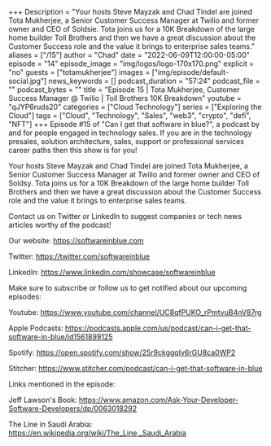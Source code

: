 +++
Description = "Your hosts Steve Mayzak and Chad Tindel are joined Tota Mukherjee, a Senior Customer Success Manager at Twilio and former owner and CEO of Soldsie. Tota joins us for a 10K Breakdown of the large home builder Toll Brothers and then we have a great discussion about the Customer Success role and the value it brings to enterprise sales teams."
aliases = ["/15"]
author = "Chad"
date = "2022-06-09T12:00:00-05:00"
episode = "14"
episode_image = "img/logos/logo-170x170.png"
explicit = "no"
guests = ["totamukherjee"]
images = ["img/episode/default-social.jpg"]
news_keywords = []
podcast_duration = "57:24"
podcast_file = ""
podcast_bytes = ""
title = "Episode 15 | Tota Mukherjee, Customer Success Manager @ Twilio | Toll Brothers 10K Breakdown"
youtube = "qJYP6ruds20"
categories = ["Cloud Technology"]
series = ["Exploring the Cloud"]
tags = ["Cloud", "Technology", "Sales", "web3", "crypto", "defi", "NFT"]
+++
Episode #15 of "Can I get that software in blue?", a podcast by and for people engaged in technology sales. If you are in the technology presales, solution architecture, sales, support or professional services career paths then this show is for you!

Your hosts Steve Mayzak and Chad Tindel are joined Tota Mukherjee, a Senior Customer Success Manager at Twilio and former owner and CEO of Soldsy.  Tota joins us for a 10K Breakdown of the large home builder Toll Brothers and then we have a great discussion about the Customer Success role and the value it brings to enterprise sales teams.

Contact us on Twitter or LinkedIn to suggest companies or tech news articles worthy of the podcast!

Our website: https://softwareinblue.com

Twitter: https://twitter.com/softwareinblue

LinkedIn: https://www.linkedin.com/showcase/softwareinblue

Make sure to subscribe or follow us to get notified about our upcoming episodes:

Youtube: https://www.youtube.com/channel/UC8qfPUKO_rPmtvuB4nV87rg

Apple Podcasts: https://podcasts.apple.com/us/podcast/can-i-get-that-software-in-blue/id1561899125

Spotify: https://open.spotify.com/show/25r9ckggqIv6rGU8ca0WP2

Stitcher: https://www.stitcher.com/podcast/can-i-get-that-software-in-blue

Links mentioned in the episode:

Jeff Lawson's Book: https://www.amazon.com/Ask-Your-Developer-Software-Developers/dp/0063018292

The Line in Saudi Arabia: https://en.wikipedia.org/wiki/The_Line,_Saudi_Arabia
